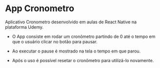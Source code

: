 # App Cronometro

Aplicativo Cronometro desenvolvido em aulas de React Native na plataforma Udemy.

- O App consiste em rodar um cronômetro partindo de 0 até o tempo em que o usuário clicar no botão para pausar.

- Ao executar o pause é mostrado na tela o tempo em que parou.

- Após o uso é possível resetar o cronômetro para utilizá-lo novamente.